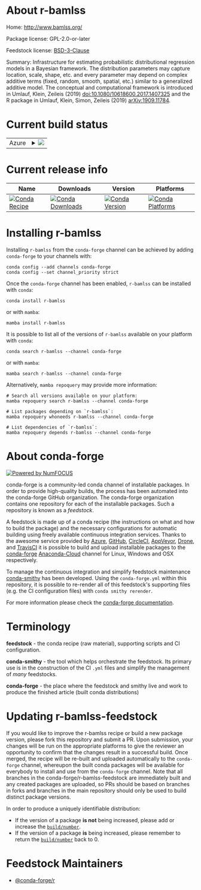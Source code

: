 About r-bamlss
==============

Home: http://www.bamlss.org/

Package license: GPL-2.0-or-later

Feedstock license: [BSD-3-Clause](https://github.com/conda-forge/r-bamlss-feedstock/blob/main/LICENSE.txt)

Summary: Infrastructure for estimating probabilistic distributional regression models in a Bayesian framework. The distribution parameters may capture location, scale, shape, etc. and every parameter may depend on complex additive terms (fixed, random, smooth, spatial, etc.) similar to a generalized additive model. The conceptual and computational framework is introduced in Umlauf, Klein, Zeileis (2019) <doi:10.1080/10618600.2017.1407325> and the R package in Umlauf, Klein, Simon, Zeileis (2019) <arXiv:1909.11784>.

Current build status
====================


<table>
    
  <tr>
    <td>Azure</td>
    <td>
      <details>
        <summary>
          <a href="https://dev.azure.com/conda-forge/feedstock-builds/_build/latest?definitionId=14358&branchName=main">
            <img src="https://dev.azure.com/conda-forge/feedstock-builds/_apis/build/status/r-bamlss-feedstock?branchName=main">
          </a>
        </summary>
        <table>
          <thead><tr><th>Variant</th><th>Status</th></tr></thead>
          <tbody><tr>
              <td>linux_64_r_base4.1</td>
              <td>
                <a href="https://dev.azure.com/conda-forge/feedstock-builds/_build/latest?definitionId=14358&branchName=main">
                  <img src="https://dev.azure.com/conda-forge/feedstock-builds/_apis/build/status/r-bamlss-feedstock?branchName=main&jobName=linux&configuration=linux%20linux_64_r_base4.1" alt="variant">
                </a>
              </td>
            </tr><tr>
              <td>linux_64_r_base4.2</td>
              <td>
                <a href="https://dev.azure.com/conda-forge/feedstock-builds/_build/latest?definitionId=14358&branchName=main">
                  <img src="https://dev.azure.com/conda-forge/feedstock-builds/_apis/build/status/r-bamlss-feedstock?branchName=main&jobName=linux&configuration=linux%20linux_64_r_base4.2" alt="variant">
                </a>
              </td>
            </tr><tr>
              <td>osx_64_r_base4.1</td>
              <td>
                <a href="https://dev.azure.com/conda-forge/feedstock-builds/_build/latest?definitionId=14358&branchName=main">
                  <img src="https://dev.azure.com/conda-forge/feedstock-builds/_apis/build/status/r-bamlss-feedstock?branchName=main&jobName=osx&configuration=osx%20osx_64_r_base4.1" alt="variant">
                </a>
              </td>
            </tr><tr>
              <td>osx_64_r_base4.2</td>
              <td>
                <a href="https://dev.azure.com/conda-forge/feedstock-builds/_build/latest?definitionId=14358&branchName=main">
                  <img src="https://dev.azure.com/conda-forge/feedstock-builds/_apis/build/status/r-bamlss-feedstock?branchName=main&jobName=osx&configuration=osx%20osx_64_r_base4.2" alt="variant">
                </a>
              </td>
            </tr><tr>
              <td>win_64</td>
              <td>
                <a href="https://dev.azure.com/conda-forge/feedstock-builds/_build/latest?definitionId=14358&branchName=main">
                  <img src="https://dev.azure.com/conda-forge/feedstock-builds/_apis/build/status/r-bamlss-feedstock?branchName=main&jobName=win&configuration=win%20win_64_" alt="variant">
                </a>
              </td>
            </tr>
          </tbody>
        </table>
      </details>
    </td>
  </tr>
</table>

Current release info
====================

| Name | Downloads | Version | Platforms |
| --- | --- | --- | --- |
| [![Conda Recipe](https://img.shields.io/badge/recipe-r--bamlss-green.svg)](https://anaconda.org/conda-forge/r-bamlss) | [![Conda Downloads](https://img.shields.io/conda/dn/conda-forge/r-bamlss.svg)](https://anaconda.org/conda-forge/r-bamlss) | [![Conda Version](https://img.shields.io/conda/vn/conda-forge/r-bamlss.svg)](https://anaconda.org/conda-forge/r-bamlss) | [![Conda Platforms](https://img.shields.io/conda/pn/conda-forge/r-bamlss.svg)](https://anaconda.org/conda-forge/r-bamlss) |

Installing r-bamlss
===================

Installing `r-bamlss` from the `conda-forge` channel can be achieved by adding `conda-forge` to your channels with:

```
conda config --add channels conda-forge
conda config --set channel_priority strict
```

Once the `conda-forge` channel has been enabled, `r-bamlss` can be installed with `conda`:

```
conda install r-bamlss
```

or with `mamba`:

```
mamba install r-bamlss
```

It is possible to list all of the versions of `r-bamlss` available on your platform with `conda`:

```
conda search r-bamlss --channel conda-forge
```

or with `mamba`:

```
mamba search r-bamlss --channel conda-forge
```

Alternatively, `mamba repoquery` may provide more information:

```
# Search all versions available on your platform:
mamba repoquery search r-bamlss --channel conda-forge

# List packages depending on `r-bamlss`:
mamba repoquery whoneeds r-bamlss --channel conda-forge

# List dependencies of `r-bamlss`:
mamba repoquery depends r-bamlss --channel conda-forge
```


About conda-forge
=================

[![Powered by
NumFOCUS](https://img.shields.io/badge/powered%20by-NumFOCUS-orange.svg?style=flat&colorA=E1523D&colorB=007D8A)](https://numfocus.org)

conda-forge is a community-led conda channel of installable packages.
In order to provide high-quality builds, the process has been automated into the
conda-forge GitHub organization. The conda-forge organization contains one repository
for each of the installable packages. Such a repository is known as a *feedstock*.

A feedstock is made up of a conda recipe (the instructions on what and how to build
the package) and the necessary configurations for automatic building using freely
available continuous integration services. Thanks to the awesome service provided by
[Azure](https://azure.microsoft.com/en-us/services/devops/), [GitHub](https://github.com/),
[CircleCI](https://circleci.com/), [AppVeyor](https://www.appveyor.com/),
[Drone](https://cloud.drone.io/welcome), and [TravisCI](https://travis-ci.com/)
it is possible to build and upload installable packages to the
[conda-forge](https://anaconda.org/conda-forge) [Anaconda-Cloud](https://anaconda.org/)
channel for Linux, Windows and OSX respectively.

To manage the continuous integration and simplify feedstock maintenance
[conda-smithy](https://github.com/conda-forge/conda-smithy) has been developed.
Using the ``conda-forge.yml`` within this repository, it is possible to re-render all of
this feedstock's supporting files (e.g. the CI configuration files) with ``conda smithy rerender``.

For more information please check the [conda-forge documentation](https://conda-forge.org/docs/).

Terminology
===========

**feedstock** - the conda recipe (raw material), supporting scripts and CI configuration.

**conda-smithy** - the tool which helps orchestrate the feedstock.
                   Its primary use is in the construction of the CI ``.yml`` files
                   and simplify the management of *many* feedstocks.

**conda-forge** - the place where the feedstock and smithy live and work to
                  produce the finished article (built conda distributions)


Updating r-bamlss-feedstock
===========================

If you would like to improve the r-bamlss recipe or build a new
package version, please fork this repository and submit a PR. Upon submission,
your changes will be run on the appropriate platforms to give the reviewer an
opportunity to confirm that the changes result in a successful build. Once
merged, the recipe will be re-built and uploaded automatically to the
`conda-forge` channel, whereupon the built conda packages will be available for
everybody to install and use from the `conda-forge` channel.
Note that all branches in the conda-forge/r-bamlss-feedstock are
immediately built and any created packages are uploaded, so PRs should be based
on branches in forks and branches in the main repository should only be used to
build distinct package versions.

In order to produce a uniquely identifiable distribution:
 * If the version of a package **is not** being increased, please add or increase
   the [``build/number``](https://docs.conda.io/projects/conda-build/en/latest/resources/define-metadata.html#build-number-and-string).
 * If the version of a package **is** being increased, please remember to return
   the [``build/number``](https://docs.conda.io/projects/conda-build/en/latest/resources/define-metadata.html#build-number-and-string)
   back to 0.

Feedstock Maintainers
=====================

* [@conda-forge/r](https://github.com/conda-forge/r/)

